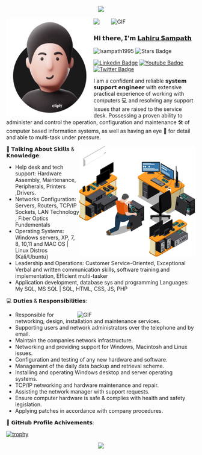 <p align="center">
  <img src="https://capsule-render.vercel.app/api?type=waving&color=gradient&height=80&section=header"/>
</p>


<img align="right" alt="GIF" src="http://odm.ergotron.com/Portals/0/images/products/OEM/bt861aa_ani.gif" width="225" height=""/>

<img align="left" alt="GIF" src="https://github.com/lsampath1995/lsampath1995/blob/7e39de7d4cd0e49fac33d6d87916e17159ced6a6/ezgif.com-gif-maker.gif" width="" height="260"/>

<p align="left">
  <img src="https://profile-counter.glitch.me/lsampath1995/count.svg" />
</p>

### **𝗛𝗶 𝘁𝗵𝗲𝗿𝗲, 𝗜'𝗺** <a href="https://lsampath1.netlify.app" target="_blank">𝗟𝗮𝗵𝗶𝗿𝘂 𝗦𝗮𝗺𝗽𝗮𝘁𝗵</a>

[](https://visitor-badge.glitch.me/badge?page_id=lsampath1995.lsampath1995) <img src="https://komarev.com/ghpvc/?username=lsampath1995" alt="lsampath1995" /> 
<a href="https://github.com/lsampath1995/awesome-github-profile-readme/issues"></a> <img src="https://img.shields.io/github/stars/lsampath1995" alt="Stars Badge"/></a>

[![Linkedin Badge](https://img.shields.io/badge/-LinkedIn-0e76a8?style=flat&logo=Linkedin&logoColor=white)](https://www.linkedin.com/in/l%CE%B4hiru-s%CE%B4mp%CE%B4th-3a8169177/)
[![Youtube Badge](https://img.shields.io/badge/-YouTube-e4405f?style=flat&logo=Youtube&logoColor=white)](https://m.youtube.com/user/38919929045544/featured)
[![Twitter Badge](https://img.shields.io/badge/-Twitter-00acee?style=flat&logo=Twitter&logoColor=white)](https://twitter.com/lsampath1_)

I am a confident and reliable 𝘀𝘆𝘀𝘁𝗲𝗺 𝘀𝘂𝗽𝗽𝗼𝗿𝘁 𝗲𝗻𝗴𝗶𝗻𝗲𝗲𝗿 with extensive practical experience of working with computers 💻 and resolving any support issues that are raised to the service desk. Possessing a proven ability to administer and control the operation, configuration and maintenance 🛠️ of computer based information systems, as well as having an eye 👀 for detail and able to multi-task under pressure.

<img align="right" alt="GIF" src="https://github.com/lsampath1995/lsampath1995/blob/dfd05527cf5e0e629572cd87134cad39a1f21443/68747470733a2f2f73702d616f2e73686f7274706978656c2e61692f636c69656e742f746f5f776562702c715f676c6f7373792c7265745f696d672c775f3630302f68747470733a2f2f7777772e656573636f72706f726174696f6e2e636f6d2f77702d636f6.png" width="310" height="" />

📖 𝗧𝗮𝗹𝗸𝗶𝗻𝗴 𝗔𝗯𝗼𝘂𝘁 𝗦𝗸𝗶𝗹𝗹𝘀 & 𝗞𝗻𝗼𝘄𝗹𝗲𝗱𝗴𝗲:

- Help desk and tech support: Hardware Assembly, Maintenance, Peripherals, Printers ,Drivers.
- Networks Configuration: Servers, Routers, TCP/IP Sockets, LAN Technology , Fiber Optics Fundementals
- Operating Systems: Windows servers, XP, 7, 8, 10,11 and MAC OS | Linux Distros (Kali/Ubuntu)
- Leadership and Operations: Customer Service-Oriented, Exceptional Verbal and written communication skills, software training and implementation, Efficient multi-tasker
- Application development, database sys and programming Languages: My SQL, MS SQL | SQL, HTML, CSS, JS, PHP

💻 𝗗𝘂𝘁𝗶𝗲𝘀 & 𝗥𝗲𝘀𝗽𝗼𝗻𝘀𝗶𝗯𝗶𝗹𝗶𝘁𝗶𝗲𝘀:

<img align="right" alt="GIF" src="https://static.vecteezy.com/system/resources/previews/001/834/118/non_2x/man-with-laptop-on-chair-design-free-vector.jpg" width="315" height="" />

- Responsible for networking, design, installation and maintenance services.
- Supporting users and network administrators over the telephone and by email.
- Maintain the companies network infrastructure.
- Networking and providing support for Windows, Macintosh and Linux issues.
- Configuration and testing of any new hardware and software.
- Management of the daily data backup and retrieval scheme.
- Installing and operating Windows desktop and server operating systems.
- TCP/IP networking and hardware maintenance and repair.
- Assisting the network manager with support requests.
- Ensure computer hardware is safe & complies with health and safety legislation.
- Applying patches in accordance with company procedures.

🏅 𝗚𝗶𝘁𝗛𝘂𝗯 𝗣𝗿𝗼𝗳𝗶𝗹𝗲 𝗔𝗰𝗵𝗶𝘃𝗲𝗺𝗲𝗻𝘁𝘀:

[![trophy](https://github-profile-trophy.vercel.app/?username=lsampath1995&theme=onelight&row=1&column=7)](https://github.com/ryo-ma/github-profile-trophy)

<p align="center">
  <img src="https://capsule-render.vercel.app/api?type=waving&color=gradient&height=100&section=footer"/>
</p>
